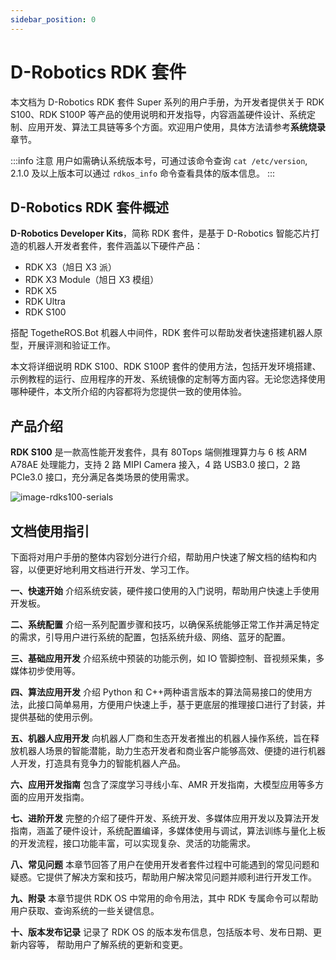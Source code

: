 ```yaml
---
sidebar_position: 0
---
```


# D-Robotics RDK 套件

本文档为 D-Robotics RDK 套件 Super 系列的用户手册，为开发者提供关于 RDK S100、RDK S100P 等产品的使用说明和开发指导，内容涵盖硬件设计、系统定制、应用开发、算法工具链等多个方面。欢迎用户使用，具体方法请参考**系统烧录**章节。

:::info 注意
用户如需确认系统版本号，可通过该命令查询 `cat /etc/version`, 2.1.0 及以上版本可以通过 `rdkos_info` 命令查看具体的版本信息。
:::

## D-Robotics RDK 套件概述

**D-Robotics Developer Kits**，简称 RDK 套件，是基于 D-Robotics 智能芯片打造的机器人开发者套件，套件涵盖以下硬件产品：

- RDK X3（旭日 X3 派）
- RDK X3 Module（旭日 X3 模组）
- RDK X5
- RDK Ultra
- RDK S100

搭配 TogetheROS.Bot 机器人中间件，RDK 套件可以帮助发者快速搭建机器人原型，开展评测和验证工作。

本文将详细说明 RDK S100、RDK S100P 套件的使用方法，包括开发环境搭建、示例教程的运行、应用程序的开发、系统镜像的定制等方面内容。无论您选择使用哪种硬件，本文所介绍的内容都将为您提供一致的使用体验。

## 产品介绍

**RDK S100** 是一款高性能开发套件，具有 80Tops 端侧推理算力与 6 核 ARM A78AE 处理能力，支持 2 路 MIPI Camera 接入，4 路 USB3.0 接口，2 路 PCIe3.0 接口，充分满足各类场景的使用需求。

![image-rdks100-serials](https://rdk-doc.oss-cn-beijing.aliyuncs.com/doc/img/image-rdks100-serials.png)

## 文档使用指引

下面将对用户手册的整体内容划分进行介绍，帮助用户快速了解文档的结构和内容，以便更好地利用文档进行开发、学习工作。

**一、快速开始**
介绍系统安装，硬件接口使用的入门说明，帮助用户快速上手使用开发板。

**二、系统配置**
介绍一系列配置步骤和技巧，以确保系统能够正常工作并满足特定的需求，引导用户进行系统的配置，包括系统升级、网络、蓝牙的配置。

**三、基础应用开发**
介绍系统中预装的功能示例，如 IO 管脚控制、音视频采集，多媒体初步使用等。

**四、算法应用开发**
介绍 Python 和 C++两种语言版本的算法简易接口的使用方法，此接口简单易用，方便用户快速上手，基于更底层的推理接口进行了封装，并提供基础的使用示例。

**五、机器人应用开发**
向机器人厂商和生态开发者推出的机器人操作系统，旨在释放机器人场景的智能潜能，助力生态开发者和商业客户能够高效、便捷的进行机器人开发，打造具有竞争力的智能机器人产品。

**六、应用开发指南**
包含了深度学习寻线小车、AMR 开发指南，大模型应用等多方面的应用开发指南。

**七、进阶开发**
完整的介绍了硬件开发、系统开发、多媒体应用开发以及算法开发指南，涵盖了硬件设计，系统配置编译，多媒体使用与调试，算法训练与量化上板的开发流程，接口功能丰富，可以实现复杂、灵活的功能需求。

**八、常见问题**
本章节回答了用户在使用开发者套件过程中可能遇到的常见问题和疑惑。它提供了解决方案和技巧，帮助用户解决常见问题并顺利进行开发工作。

**九、附录**
本章节提供 RDK OS 中常用的命令用法，其中 RDK 专属命令可以帮助用户获取、查询系统的一些关键信息。

**十、版本发布记录**
记录了 RDK OS 的版本发布信息，包括版本号、发布日期、更新内容等，
帮助用户了解系统的更新和变更。
